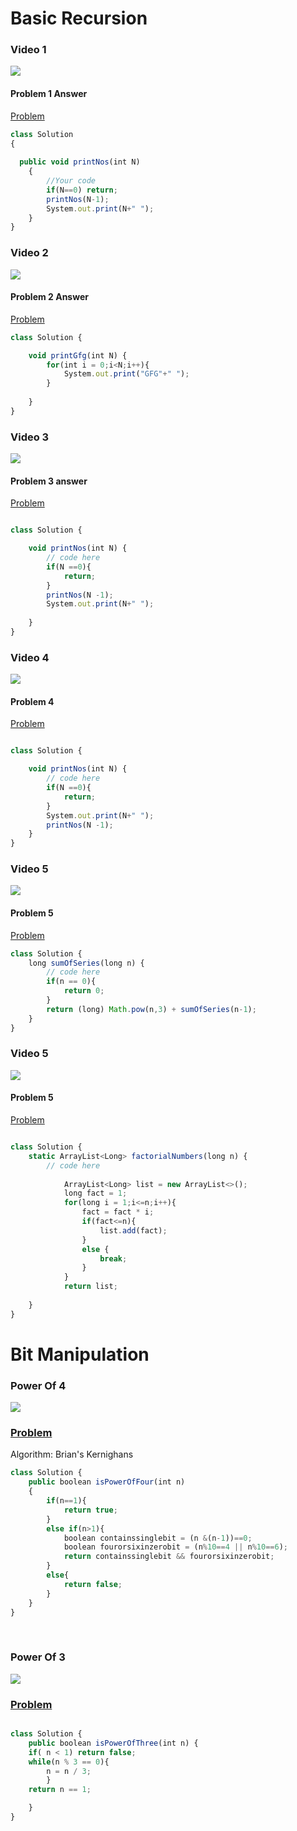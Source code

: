 <h1> Basic Recursion</h1>

<h3>Video 1</h3>
<a href="https://youtu.be/yVdKa8dnKiE"><img src="https://github.com/yogaprasadk/DSA_A_TO_Z_COURSE/assets/174566721/d2111cca-c62c-4b29-a132-041933f9bbbc"/></a>
<h4>Problem 1 Answer </h4>

<a href="https://bit.ly/3K2epHv">Problem</a>

```js
class Solution
{
    
  public void printNos(int N)
    {
        //Your code 
        if(N==0) return;
        printNos(N-1);
        System.out.print(N+" ");
    }
}
```
<h3>Video 2</h3>
<a href="https://youtu.be/un6PLygfXrA"><img src="https://github.com/yogaprasadk/DSA_A_TO_Z_COURSE/assets/174566721/3031a7d4-4381-4448-98b3-7c0eb8d6cdc0"/></a>
<br/>

<h4>Problem 2 Answer</h4>

<a href="https://bit.ly/3y2BiWz"/>Problem</a>

```js
class Solution {

    void printGfg(int N) {
        for(int i = 0;i<N;i++){
            System.out.print("GFG"+" ");
        }
        
    }
}
```
<h3>Video 3</h3>
<a href="https://youtu.be/un6PLygfXrA"><img src="https://github.com/yogaprasadk/DSA_A_TO_Z_COURSE/assets/174566721/3031a7d4-4381-4448-98b3-7c0eb8d6cdc0"/></a>
<br/>
<h4>Problem 3 answer</h4>

<a href="https://www.geeksforgeeks.org/problems/print-1-to-n-without-using-loops-1587115620/1">Problem </a>

```js

class Solution {

    void printNos(int N) {
        // code here
        if(N ==0){
            return;
        }
        printNos(N -1);
        System.out.print(N+" ");
        
    }
}
```

<h3>Video 4</h3>
<a href="https://youtu.be/un6PLygfXrA"><img src="https://github.com/yogaprasadk/DSA_A_TO_Z_COURSE/assets/174566721/3031a7d4-4381-4448-98b3-7c0eb8d6cdc0"/></a>
<br/>
<h4>Problem 4</h4>
<a href="https://www.geeksforgeeks.org/problems/print-n-to-1-without-loop/1?utm_source=youtube&utm_medium=collab_striver_ytdescription&utm_campaign=print-n-to-1-without-loop">Problem</a>

```js

class Solution {

    void printNos(int N) {
        // code here
        if(N ==0){
            return;
        }
        System.out.print(N+" ");
        printNos(N -1);   
    }
}
```

<h3>Video 5</h3>
<a href="https://youtu.be/69ZCDFy-OUo"><img src="https://github.com/user-attachments/assets/00c24832-44bc-475e-b03b-c5ae054d0ce4"/></a>
<br/>
<h4>Problem 5</h4>
<a href="https://www.geeksforgeeks.org/problems/sum-of-first-n-terms5843/1">Problem</a>

```js
class Solution {
    long sumOfSeries(long n) {
        // code here
        if(n == 0){
            return 0;
        }
        return (long) Math.pow(n,3) + sumOfSeries(n-1);
    }
}
```
<h3>Video 5</h3>
<a href="https://youtu.be/69ZCDFy-OUo"><img src="https://github.com/user-attachments/assets/00c24832-44bc-475e-b03b-c5ae054d0ce4"/></a>
<br/>
<h4>Problem 5</h4>
<a href="https://www.geeksforgeeks.org/problems/find-all-factorial-numbers-less-than-or-equal-to-n3548/0?problemType=functional&difficulty%255B%255D=-1&page=1&query=problemTypefunctionaldifficulty%255B%255D-1page1">Problem</a>


```js

class Solution {
    static ArrayList<Long> factorialNumbers(long n) {
        // code here
            
            ArrayList<Long> list = new ArrayList<>();
            long fact = 1;
            for(long i = 1;i<=n;i++){
                fact = fact * i;
                if(fact<=n){
                    list.add(fact);
                }
                else {
                    break;
                }
            }
            return list;
            
    }
}

```

<h1>Bit Manipulation</h1>
<h3>Power Of 4</h3>

<a href="https://youtu.be/3tQ6iEU50oQ"><img src="https://github.com/user-attachments/assets/308fab56-f43d-4d7a-895c-c09d387fe6b1"></a>
<br/>
<h3><a href="https://leetcode.com/problems/power-of-four/solutions/5471830/power-of-4/">Problem</a></h3>
<p>Algorithm: Brian's Kernighans</p>

```js
class Solution {
    public boolean isPowerOfFour(int n) 
    {
        if(n==1){
            return true;
        }
        else if(n>1){
            boolean containssinglebit = (n &(n-1))==0;
            boolean fourorsixinzerobit = (n%10==4 || n%10==6);
            return containssinglebit && fourorsixinzerobit;
        }
        else{
            return false;
        }
    }
}

```
<br/>
<h3>Power Of 3</h3>

<a href="https://youtu.be/GNb8vSyw-WE"><img src="https://github.com/user-attachments/assets/e7de6d32-2af6-4fa0-be9d-0d434df53eed"></a>
<br/>
<h3><a href="https://leetcode.com/problems/power-of-three/">Problem</a></h3>

```js

class Solution {
    public boolean isPowerOfThree(int n) {
    if( n < 1) return false;
    while(n % 3 == 0){
        n = n / 3;
        }
    return n == 1;

    }
}

```
